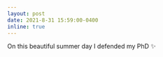 ```yaml
---
layout: post
date: 2021-8-31 15:59:00-0400
inline: true
---
```


On this beautiful summer day I defended my PhD :sparkles: 

<!-- {% twitter https://twitter.com/areej_okaili/status/1390643854043492358?s=20 %} -->

